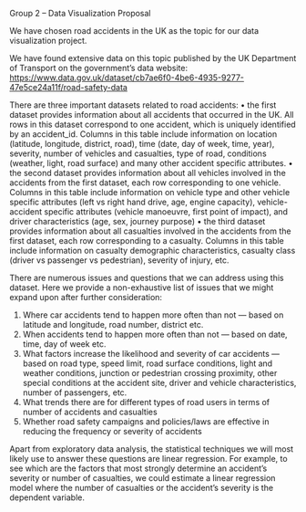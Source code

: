 Group 2 – Data Visualization Proposal

We have chosen road accidents in the UK as the topic for our data visualization project. 

We have found extensive data on this topic published by the UK Department of Transport on the government’s data website: 
https://www.data.gov.uk/dataset/cb7ae6f0-4be6-4935-9277-47e5ce24a11f/road-safety-data

There are three important datasets related to road accidents:
•	the first dataset provides information about all accidents that occurred in the UK. All rows in this dataset correspond to one accident, which is uniquely identified by an accident_id. Columns in this table include information on location (latitude, longitude, district, road), time (date, day of week, time, year), severity, number of vehicles and casualties, type of road, conditions (weather, light, road surface) and many other accident specific attributes.
•	the second dataset provides information about all vehicles involved in the accidents from the first dataset, each row corresponding to one vehicle. Columns in this table include information on vehicle type and other vehicle specific attributes (left vs right hand drive, age, engine capacity), vehicle-accident specific attributes (vehicle manoeuvre, first point of impact), and driver characteristics (age, sex, journey purpose)
•	the third dataset provides information about all casualties involved in the accidents from the first dataset, each row corresponding to a casualty. Columns in this table include information on casualty demographic characteristics, casualty class (driver vs passenger vs pedestrian), severity of injury, etc. 

There are numerous issues and questions that we can address using this dataset. Here we provide a non-exhaustive list of issues that we might expand upon after further consideration:
1.	Where car accidents tend to happen more often than not — based on latitude and longitude, road number, district etc.
2.	When accidents tend to happen more often than not — based on date, time, day of week etc.
3.	What factors increase the likelihood and severity of car accidents — based on road type, speed limit, road surface conditions, light and weather conditions, junction or pedestrian crossing proximity, other special conditions at the accident site, driver and vehicle characteristics, number of passengers, etc. 
4.	What trends there are for different types of road users in terms of number of accidents and casualties
5.	Whether road safety campaigns and policies/laws are effective in reducing the frequency or severity of accidents

Apart from exploratory data analysis, the statistical techniques we will most likely use to answer these questions are linear regression. For example, to see which are the factors that most strongly determine an accident’s severity or number of casualties, we could estimate a linear regression model where the number of casualties or the accident’s severity is the dependent variable.
